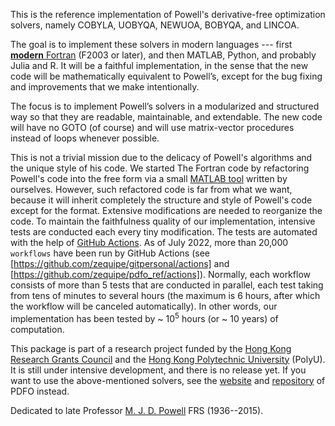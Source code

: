 This is the reference implementation of Powell's derivative-free optimization solvers,
namely COBYLA, UOBYQA, NEWUOA, BOBYQA, and LINCOA.

The goal is to implement these solvers in modern languages --- first [**modern** Fortran](https://fortran-lang.org)
(F2003 or later), and then MATLAB, Python, and probably Julia and R. It will be a faithful implementation, in the
sense that the new code will be mathematically equivalent to Powell’s, except for the bug fixing and
improvements that we make intentionally.

The focus is to implement Powell’s solvers in a modularized and structured way so that they are readable,
maintainable, and extendable. The new code will have no GOTO (of course) and will use
matrix-vector procedures instead of loops whenever possible.

This is not a trivial mission due to the delicacy of Powell's algorithms and the unique style of his code.
We started The Fortran code by refactoring Powell's code into the free form via a small
[MATLAB tool](https://github.com/zequipe/pdfo_ref/blob/master/matlab/setup_tools/freeform.m) written
by ourselves. However, such refactored code is far from what we want, because it will inherit
completely the structure and style of Powell's code except for the format. Extensive modifications
are needed to reorganize the code.
To maintain the faithfulness quality of our implementation, intensive tests are conducted each
every tiny modification. The tests are automated with the help of
[GitHub Actions](https://en.wikipedia.org/wiki/Explorative_strategies). As of July 2022, more than 20,000
`workflows` have been run by GitHub Actions
(see [https://github.com/zequipe/gitpersonal/actions] and [https://github.com/zequipe/pdfo_ref/actions]).
Normally, each workflow consists of more than 5 tests
that are conducted in parallel, each test taking from tens of minutes to several hours (the maximum is
6 hours, after which the workflow will be canceled automatically). In other words, our
implementation has been tested by  \~ $10^5$ hours (or \~ $10$ years) of computation.


This package is part of a research project funded by the [Hong Kong Research Grants Council](https://www.ugc.edu.hk/eng/rgc) and the [Hong Kong Polytechnic University](https://www.polyu.edu.hk) (PolyU). It is still under intensive development, and
there is no release yet. If you want to use the above-mentioned
solvers, see the [website](https://www.pdfo.net) and [repository](https://github.com/pdfo/pdfo) of
PDFO instead.

Dedicated to late Professor [M. J. D. Powell](https://www.zhangzk.net/powell.html) FRS (1936--2015).
